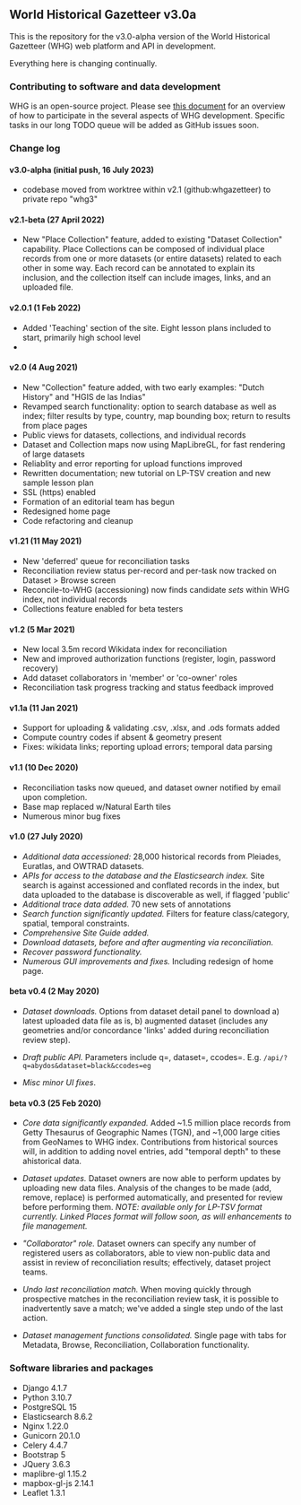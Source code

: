## World Historical Gazetteer v3.0a

This is the repository for the v3.0-alpha version of the World Historical Gazetteer (WHG) web platform and API in development.

Everything here is changing continually.

### Contributing to software and data development

WHG is an open-source project. Please see [this document](docs/contributing_dev.md) for an overview of how to participate in the several aspects of WHG development. Specific tasks in our long TODO queue will be added as GitHub issues soon. 

### Change log

#### v3.0-alpha (initial push, 16 July 2023)
- codebase moved from worktree within v2.1 (github:whgazetteer) to private repo "whg3"

#### v2.1-beta (27 April 2022)

- New "Place Collection" feature, added to existing "Dataset Collection" capability. Place Collections can be composed of individual place records from one or more datasets (or entire datasets) related to each other in some way. Each record can be annotated to explain its inclusion, and the collection itself can include images, links, and an uploaded file.

#### v2.0.1 (1 Feb 2022)

- Added 'Teaching' section of the site. Eight lesson plans included to start, primarily high school level
- 
#### v2.0 (4 Aug 2021)

- New "Collection" feature added, with two early examples: "Dutch History" and "HGIS de las Indias"
- Revamped search functionality: option to search database as well as index; filter results by type, country, map bounding box; return to results from place pages
- Public views for datasets, collections, and individual records
- Dataset and Collection maps now using MapLibreGL, for fast rendering of large datasets
- Reliablity and error reporting for upload functions improved
- Rewritten documentation; new tutorial on LP-TSV creation and new sample lesson plan
- SSL (https) enabled
- Formation of an editorial team has begun
- Redesigned home page
- Code refactoring and cleanup

#### v1.21 (11 May 2021)

- New 'deferred' queue for reconciliation tasks
- Reconciliation review status per-record and per-task now tracked on Dataset > Browse screen
- Reconcile-to-WHG (accessioning) now finds candidate _sets_ within WHG index, not individual records
- Collections feature enabled for beta testers

#### v1.2 (5 Mar 2021)

- New local 3.5m record Wikidata index for reconciliation 
- New and improved authorization functions (register, login, password recovery)
- Add dataset collaborators in 'member' or 'co-owner' roles
- Reconciliation task progress tracking and status feedback improved

#### v1.1a (11 Jan 2021)

- Support for uploading & validating .csv, .xlsx, and .ods formats added
- Compute country codes if absent & geometry present
- Fixes: wikidata links; reporting upload errors; temporal data parsing 

#### v1.1 (10 Dec 2020)

- Reconciliation tasks now queued, and dataset owner notified by email upon completion.
- Base map replaced w/Natural Earth tiles
- Numerous minor bug fixes

#### v1.0 (27 July 2020)
- _Additional data accessioned:_ 28,000 historical records from Pleiades, Euratlas, and OWTRAD datasets.
- _APIs for access to the database and the Elasticsearch index._ Site search is against accessioned and conflated records in the index, but data uploaded to the database is discoverable as well, if flagged 'public'
- _Additional trace data added._ 70 new sets of annotations
- _Search function significantly updated._ Filters for feature class/category, spatial, temporal constraints.
- _Comprehensive Site Guide added._
- _Download datasets, before and after augmenting via reconciliation._
- _Recover password functionality._
- _Numerous GUI improvements and fixes._ Including redesign of home page.


#### beta v0.4 (2 May 2020)
- _Dataset downloads._ Options from dataset detail panel to download a) latest uploaded data file as is, b) augmented dataset (includes any geometries and/or concordance 'links' added during reconciliation review step).

- _Draft public API._ Parameters include q=, dataset=, ccodes=. E.g. `/api/?q=abydos&dataset=black&ccodes=eg`

- _Misc minor UI fixes_.

#### beta v0.3 (25 Feb 2020)
- _Core data significantly expanded._ Added ~1.5 million place records from Getty Thesaurus of Geographic Names (TGN), and ~1,000 large cities from GeoNames to WHG index. Contributions from historical sources will, in addition to adding novel entries, add "temporal depth" to these ahistorical data.

- _Dataset updates._ Dataset owners are now able to perform updates by uploading new data files. Analysis of the changes to be made (add, remove, replace) is performed automatically, and presented for review before performing them. _NOTE: available only for LP-TSV format currently. Linked Places format will follow soon, as will enhancements to file management._


- _"Collaborator" role._ Dataset owners can specify any number of registered users as collaborators, able to view non-public data and assist in review of reconciliation results; effectively, dataset project teams.

- _Undo last reconciliation match._ When moving quickly through prospective matches in the reconciliation review task, it is possible to inadvertently save a match; we've added a single step undo of the last action.

- _Dataset management functions consolidated._ Single page with tabs for Metadata, Browse, Reconciliation, Collaboration functionality.

### Software libraries and packages

- Django 4.1.7
- Python 3.10.7
- PostgreSQL 15
- Elasticsearch 8.6.2
- Nginx 1.22.0
- Gunicorn 20.1.0
- Celery 4.4.7
- Bootstrap 5
- JQuery 3.6.3
- maplibre-gl 1.15.2
- mapbox-gl-js 2.14.1
- Leaflet 1.3.1

